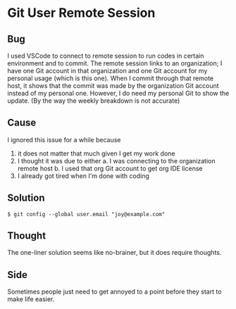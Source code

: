 # Git User Remote Session 

## Bug
I used VSCode to connect to remote session to run codes in certain environment and to commit. The remote session links to an organization; I have one Git account in that organization and one Git account for my personal usage (which is this one). When I commit through that remote host, it shows that the commit was made by the organization Git account instead of my personal one. However, I do need my personal Git to show the update. (By the way the weekly breakdown is not accurate) 

## Cause
I ignored this issue for a while because 

1. it does not matter that much given I get my work done 
2. I thought it was due to either 
  a. I was connecting to the organization remote host 
  b. I used that org Git account to get org IDE license 
3. I already got tired when I'm done with coding 

## Solution
```$ git config --global user.email "joy@example.com"```

## Thought
The one-liner solution seems like no-brainer, but it does require thoughts. 

## Side
Sometimes people just need to get annoyed to a point before they start to make life easier. 
